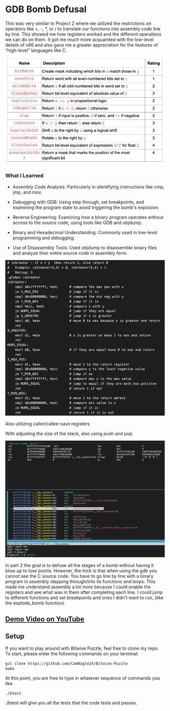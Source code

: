 # GDB Bomb Defusal
This was very similar to Project 2 where we utilized the restrictions on operators like +, -, *, or / to translate our functions into assembly code line by line. This showed me how registers worked and the different operations we can do on them. It got me much more acquainted with the low-level details of x86 and also gave me a greater appreciation for the features of “high-level” languages like C.

<img src="assets/AllFunctions.png" width="600">

### What I Learned
- Assembly Code Analysis: Particularly in identifying instructions like cmp, jmp, and mov.

- Debugging with GDB: Using step through, set breakpoints, and examining the program state to avoid triggering the bomb's explosion.

- Reverse Engineering: Examining how a binary program operates without access to the source code, using tools like GDB and objdump.

- Binary and Hexadecimal Understanding: Commonly used in low-level programming and debugging.

- Use of Disassembly Tools: Used objdump to disassemble binary files and analyze their entire source code in assembly form.

<img src="assets/FunctionsGDB.png" width="600">

Also utilizing caller/callee-save registers

With adjusting the size of the stack, also using push and pop.

<img src="assets/Bomb.png" width="600">

In part 2 the goal is to defuse all the stages of a bomb without having it blow up to lose points. However, the trick is that when using the gdb you cannot see the C source code. You have to go line by line with a binary program in assembly stepping through/into its functions and loops. This made me understand assembly a lot more because I could enable the registers and see what was in them after completing each line. I could jump to different functions and set breakpoints and ones I didn’t want to run, (like the explode_bomb function).

## <a href="https://www.youtube.com/watch?v=UNz9k9E9IWM"> Demo Video on YouTube </a>

## Setup

If you want to play around with Bitwise Puzzle, feel free to clone my repo. To start, please enter the following commands on your terminal:

```
git clone https://github.com/CamNagle24/Bitwise-Puzzle
make
```

At this point, you are free to type in whatever sequence of commands you like.

```
./btest
```

./btest will give you all the tests that the code tests and passes.
